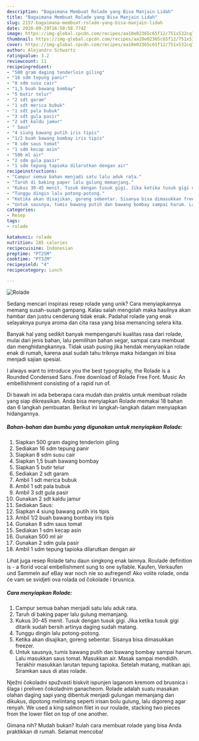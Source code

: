 ```yaml
---
description: "Bagaimana Membuat Rolade yang Bisa Manjain Lidah"
title: "Bagaimana Membuat Rolade yang Bisa Manjain Lidah"
slug: 2157-bagaimana-membuat-rolade-yang-bisa-manjain-lidah
date: 2020-09-29T16:50:58.774Z
image: https://img-global.cpcdn.com/recipes/aa10e02365c65f12/751x532cq70/rolade-foto-resep-utama.jpg
thumbnail: https://img-global.cpcdn.com/recipes/aa10e02365c65f12/751x532cq70/rolade-foto-resep-utama.jpg
cover: https://img-global.cpcdn.com/recipes/aa10e02365c65f12/751x532cq70/rolade-foto-resep-utama.jpg
author: Alejandro Schwartz
ratingvalue: 3.2
reviewcount: 11
recipeingredient:
- "500 gram daging tenderloin giling"
- "16 sdm tepung panir"
- "8 sdm susu cair"
- "1,5 buah bawang bombay"
- "5 butir telur"
- "2 sdt garam"
- "1 sdt merica bubuk"
- "1 sdt pala bubuk"
- "3 sdt gula pasir"
- "2 sdt kaldu jamur"
- " Saus"
- "4 siung bawang putih iris tipis"
- "1/2 buah bawang bombay iris tipis"
- "8 sdm saus tomat"
- "1 sdm kecap asin"
- "500 ml air"
- "2 sdm gula pasir"
- "1 sdm tepung tapioka dilarutkan dengan air"
recipeinstructions:
- "Campur semua bahan menjadi satu lalu aduk rata."
- "Taruh di baking paper lalu gulung memanjang."
- "Kukus 30-45 menit. Tusuk dengan tusuk gigi. Jika ketika tusuk gigi ditarik sudah bersih artinya daging sudah matang."
- "Tunggu dingin lalu potong-potong."
- "Ketika akan disajikan, goreng sebentar. Sisanya bisa dimasukkan freezer."
- "Untuk sausnya, tumis bawang putih dan bawang bombay sampai harum. Lalu masukkan saus tomat. Masukkan air. Masak sampai mendidih. Terakhir masukkan larutan tepung tapioka. Setelah matang, matikan api. Siramkan saus di atas rolade."
categories:
- Resep
tags:
- rolade

katakunci: rolade 
nutrition: 285 calories
recipecuisine: Indonesian
preptime: "PT25M"
cooktime: "PT32M"
recipeyield: "4"
recipecategory: Lunch

---
```



![Rolade](https://img-global.cpcdn.com/recipes/aa10e02365c65f12/751x532cq70/rolade-foto-resep-utama.jpg)

Sedang mencari inspirasi resep rolade yang unik? Cara menyiapkannya memang susah-susah gampang. Kalau salah mengolah maka hasilnya akan hambar dan justru cenderung tidak enak. Padahal rolade yang enak selayaknya punya aroma dan cita rasa yang bisa memancing selera kita.

Banyak hal yang sedikit banyak mempengaruhi kualitas rasa dari rolade, mulai dari jenis bahan, lalu pemilihan bahan segar, sampai cara membuat dan menghidangkannya. Tidak usah pusing jika hendak menyiapkan rolade enak di rumah, karena asal sudah tahu triknya maka hidangan ini bisa menjadi sajian spesial.

I always want to introduce you the best typography, the Rolade is a Rounded Condensed Sans. Free download of Rolade Free Font. Music An embellishment consisting of a rapid run of.


Di bawah ini ada beberapa cara mudah dan praktis untuk membuat rolade yang siap dikreasikan. Anda bisa menyiapkan Rolade memakai 18 bahan dan 6 langkah pembuatan. Berikut ini langkah-langkah dalam menyiapkan hidangannya.

<!--inarticleads1-->

##### Bahan-bahan dan bumbu yang digunakan untuk menyiapkan Rolade:

1. Siapkan 500 gram daging tenderloin giling
1. Sediakan 16 sdm tepung panir
1. Siapkan 8 sdm susu cair
1. Siapkan 1,5 buah bawang bombay
1. Siapkan 5 butir telur
1. Sediakan 2 sdt garam
1. Ambil 1 sdt merica bubuk
1. Ambil 1 sdt pala bubuk
1. Ambil 3 sdt gula pasir
1. Gunakan 2 sdt kaldu jamur
1. Sediakan  Saus:
1. Siapkan 4 siung bawang putih iris tipis
1. Ambil 1/2 buah bawang bombay iris tipis
1. Gunakan 8 sdm saus tomat
1. Sediakan 1 sdm kecap asin
1. Gunakan 500 ml air
1. Gunakan 2 sdm gula pasir
1. Ambil 1 sdm tepung tapioka dilarutkan dengan air


Lihat juga resep Rolade tahu daun singkong enak lainnya. Roulade definition is - a florid vocal embellishment sung to one syllable. Kaufen, Verkaufen und Sammeln auf eBay war noch nie so aufregend! Ako volite rolade, onda će vam se svidjeti ova rolada od čokolade i brusnica. 

<!--inarticleads2-->

##### Cara menyiapkan Rolade:

1. Campur semua bahan menjadi satu lalu aduk rata.
1. Taruh di baking paper lalu gulung memanjang.
1. Kukus 30-45 menit. Tusuk dengan tusuk gigi. Jika ketika tusuk gigi ditarik sudah bersih artinya daging sudah matang.
1. Tunggu dingin lalu potong-potong.
1. Ketika akan disajikan, goreng sebentar. Sisanya bisa dimasukkan freezer.
1. Untuk sausnya, tumis bawang putih dan bawang bombay sampai harum. Lalu masukkan saus tomat. Masukkan air. Masak sampai mendidih. Terakhir masukkan larutan tepung tapioka. Setelah matang, matikan api. Siramkan saus di atas rolade.


Nježni čokoladni spužvasti biskvit ispunjen laganom kremom od brusnica i šlaga i preliven čokoladnim ganacheom. Rolade adalah suatu masakan olahan daging sapi yang dibentuk menjadi gulungan memanjang dan dikukus, dipotong melintang seperti irisan bolu gulung, lalu digoreng agar renyah. We used a king salmon filet in our roulade, stacking two pieces from the lower filet on top of one another. 

Gimana nih? Mudah bukan? Itulah cara membuat rolade yang bisa Anda praktikkan di rumah. Selamat mencoba!
